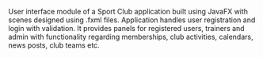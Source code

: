 User interface module of a Sport Club application built using JavaFX with scenes designed using .fxml files. Application handles user registration and login with validation.
It provides panels for registered users, trainers and admin with functionality regarding memberships, club activities, calendars, news posts, club teams etc.
